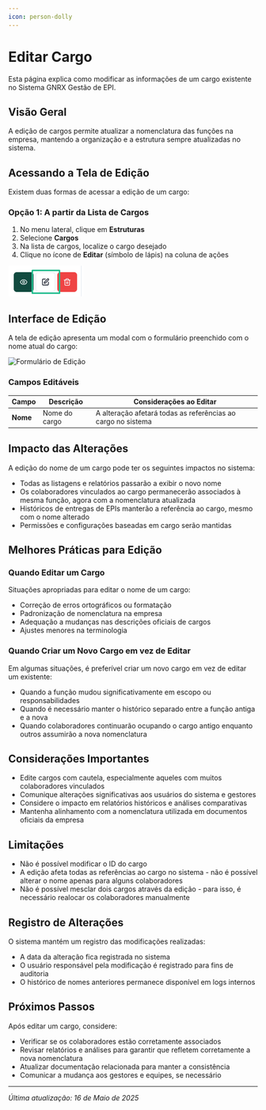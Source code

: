 ```yaml
---
icon: person-dolly
---
```


# Editar Cargo

Esta página explica como modificar as informações de um cargo existente no Sistema GNRX Gestão de EPI.

## Visão Geral

A edição de cargos permite atualizar a nomenclatura das funções na empresa, mantendo a organização e a estrutura sempre atualizadas no sistema.

## Acessando a Tela de Edição

Existem duas formas de acessar a edição de um cargo:

### Opção 1: A partir da Lista de Cargos

1. No menu lateral, clique em **Estruturas**
2. Selecione **Cargos**
3. Na lista de cargos, localize o cargo desejado
4. Clique no ícone de **Editar** (símbolo de lápis) na coluna de ações

![Editar via Lista](<../../.gitbook/assets/image (10) (1) (1).png>)

## Interface de Edição

A tela de edição apresenta um modal com o formulário preenchido com o nome atual do cargo:

![Formulário de Edição](../../../assets/images/formulario-editar-cargo.png)

### Campos Editáveis

| Campo    | Descrição     | Considerações ao Editar                                      |
| -------- | ------------- | ------------------------------------------------------------ |
| **Nome** | Nome do cargo | A alteração afetará todas as referências ao cargo no sistema |

## Impacto das Alterações

A edição do nome de um cargo pode ter os seguintes impactos no sistema:

* Todas as listagens e relatórios passarão a exibir o novo nome
* Os colaboradores vinculados ao cargo permanecerão associados à mesma função, agora com a nomenclatura atualizada
* Históricos de entregas de EPIs manterão a referência ao cargo, mesmo com o nome alterado
* Permissões e configurações baseadas em cargo serão mantidas

## Melhores Práticas para Edição

### Quando Editar um Cargo

Situações apropriadas para editar o nome de um cargo:

* Correção de erros ortográficos ou formatação
* Padronização de nomenclatura na empresa
* Adequação a mudanças nas descrições oficiais de cargos
* Ajustes menores na terminologia

### Quando Criar um Novo Cargo em vez de Editar

Em algumas situações, é preferível criar um novo cargo em vez de editar um existente:

* Quando a função mudou significativamente em escopo ou responsabilidades
* Quando é necessário manter o histórico separado entre a função antiga e a nova
* Quando colaboradores continuarão ocupando o cargo antigo enquanto outros assumirão a nova nomenclatura

## Considerações Importantes

* Edite cargos com cautela, especialmente aqueles com muitos colaboradores vinculados
* Comunique alterações significativas aos usuários do sistema e gestores
* Considere o impacto em relatórios históricos e análises comparativas
* Mantenha alinhamento com a nomenclatura utilizada em documentos oficiais da empresa

## Limitações

* Não é possível modificar o ID do cargo
* A edição afeta todas as referências ao cargo no sistema - não é possível alterar o nome apenas para alguns colaboradores
* Não é possível mesclar dois cargos através da edição - para isso, é necessário realocar os colaboradores manualmente

## Registro de Alterações

O sistema mantém um registro das modificações realizadas:

* A data da alteração fica registrada no sistema
* O usuário responsável pela modificação é registrado para fins de auditoria
* O histórico de nomes anteriores permanece disponível em logs internos

## Próximos Passos

Após editar um cargo, considere:

* Verificar se os colaboradores estão corretamente associados
* Revisar relatórios e análises para garantir que refletem corretamente a nova nomenclatura
* Atualizar documentação relacionada para manter a consistência
* Comunicar a mudança aos gestores e equipes, se necessário

***

_Última atualização: 16 de Maio de 2025_
